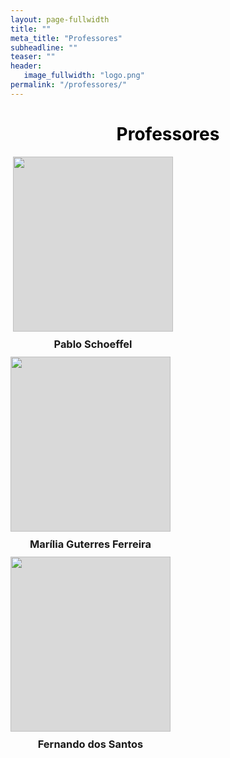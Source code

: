 ```yaml
---
layout: page-fullwidth
title: ""
meta_title: "Professores"
subheadline: ""
teaser: ""
header:
   image_fullwidth: "logo.png"
permalink: "/professores/"
---
```


<h1 style="text-align: center; color: black;">Professores</h1>

<style>
.card-container {
    display: flex;
    flex-wrap: wrap; 
    justify-content: space-between; 
    gap: 20px; 
}

.card {
    width: calc(33.33% - 20px); 
    background-color: #D9D9D9;
    cursor: pointer;
    text-align: center;
    margin-bottom: 20px; 
    box-sizing: border-box; 
}

.card img {
    width: 100%;
    height: auto;
    display: block; 
}

.card-title {
    margin-top: 10px;
    margin-bottom: 0;
}

@media (max-width: 768px) {
    .card {
        width: calc(50% - 20px); 
    }
}

@media (max-width: 576px) {
    .card {
        width: 100%;
    }
}
</style>

<div style="display: flex; justify-content: center; flex-wrap: wrap;">
<div class="card-container">
<div class="card position-fixed" style="width: 16rem; top: 180px; margin-left: 4px; background-color: #D9D9D9; cursor: pointer;">
  <a href="/professores/pablo-schoeffel/" style="text-decoration: none; color: inherit;">
  <img class="img-resposive" src="{{site.urlimg}}foto-professor-pablo.jpg"/>
  <div class="card-body">
    <h3 class="card-title" style="text-align: center;"><b>Pablo Schoeffel</b></h3>
  </div>
  </a>
</div>

<div class="card position-fixed" style="width: 16rem; top: 180px; background-color: #D9D9D9; cursor: pointer;">
  <a href="/professores/marilia-guterres-ferreira/" style="text-decoration: none; color: inherit;">
  <img class="img-resposive" src="{{site.urlimg}}foto-professora-marilia.png"/>
  <div class="card-body">
    <h3 class="card-title" style="text-align: center;"><b>Marília Guterres Ferreira</b></h3>
  </div>
  </a>
</div>

<div class="card position-fixed" style="width: 16rem; top: 180px; background-color: #D9D9D9; cursor: pointer;">
  <a href="/professores/fernando-santos/" style="text-decoration: none; color: inherit;">
  <img class="img-resposive" src="{{site.urlimg}}foto-professor-fernando.png"/>
  <div class="card-body">
    <h3 class="card-title" style="text-align: center;"><b>Fernando dos Santos</b></h3>
  </div>
  </a>
</div>

</div>
